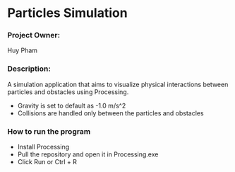 # Particles Simulation

### Project Owner: 

Huy Pham

### Description: 

A simulation application that aims to visualize physical interactions between particles and obstacles using Processing.

* Gravity is set to default as -1.0 m/s^2
* Collisions are handled only between the particles and obstacles

### How to run the program

* Install Processing
* Pull the repository and open it in Processing.exe
* Click Run or Ctrl + R
